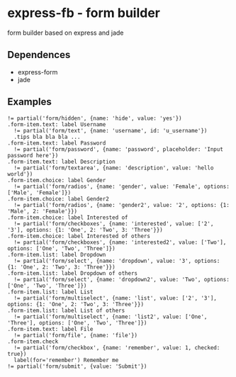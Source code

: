 # express-fb - form builder

  form builder based on express and jade

## Dependences

  - express-form
  - jade

## Examples

    != partial('form/hidden', {name: 'hide', value: 'yes'})
    .form-item.text: label Username
      != partial('form/text', {name: 'username', id: 'u_username'})
      .tips bla bla bla ...
    .form-item.text: label Password
      != partial('form/password', {name: 'password', placeholder: 'Input password here'})
    .form-item.text: label Description
      != partial('form/textarea', {name: 'description', value: 'hello world'})
    .form-item.choice: label Gender
      != partial('form/radios', {name: 'gender', value: 'Female', options: ['Male', 'Female']})
    .form-item.choice: label Gender2
      != partial('form/radios', {name: 'gender2', value: '2', options: {1: 'Male', 2: 'Female'}})
    .form-item.choice: label Interested of
      != partial('form/checkboxes', {name: 'interested', value: ['2', '3'], options: {1: 'One', 2: 'Two', 3: 'Three'}})
    .form-item.choice: label Interested of others
      != partial('form/checkboxes', {name: 'interested2', value: ['Two'], options: ['One', 'Two', 'Three']})
    .form-item.list: label Dropdown
      != partial('form/select', {name: 'dropdown', value: '3', options: {1: 'One', 2: 'Two', 3: 'Three'}})
    .form-item.list: label Dropdown of others
      != partial('form/select', {name: 'dropdown2', value: 'Two', options: ['One', 'Two', 'Three']})
    .form-item.list: label List
      != partial('form/multiselect', {name: 'list', value: ['2', '3'], options: {1: 'One', 2: 'Two', 3: 'Three'}})
    .form-item.list: label List of others
      != partial('form/multiselect', {name: 'list2', value: ['One', 'Three'], options: ['One', 'Two', 'Three']})
    .form-item.text: label File
      != partial('form/file', {name: 'file'})
    .form-item.check
      != partial('form/checkbox', {name: 'remember', value: 1, checked: true})
      label(for='remember') Remember me
    != partial('form/submit', {value: 'Submit'})


